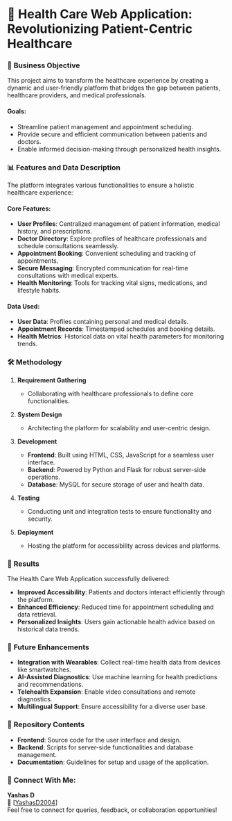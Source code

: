 # **🌟 Health Care Web Application: Revolutionizing Patient-Centric Healthcare**  

### 🎯 **Business Objective**  
This project aims to transform the healthcare experience by creating a dynamic and user-friendly platform that bridges the gap between patients, healthcare providers, and medical professionals.  

#### **Goals:**  
- Streamline patient management and appointment scheduling.  
- Provide secure and efficient communication between patients and doctors.  
- Enable informed decision-making through personalized health insights.   


### 📊 **Features and Data Description**  
The platform integrates various functionalities to ensure a holistic healthcare experience:  

#### **Core Features:**  
- **User Profiles**: Centralized management of patient information, medical history, and prescriptions.  
- **Doctor Directory**: Explore profiles of healthcare professionals and schedule consultations seamlessly.  
- **Appointment Booking**: Convenient scheduling and tracking of appointments.  
- **Secure Messaging**: Encrypted communication for real-time consultations with medical experts.  
- **Health Monitoring**: Tools for tracking vital signs, medications, and lifestyle habits.  

#### **Data Used:**  
- **User Data**: Profiles containing personal and medical details.  
- **Appointment Records**: Timestamped schedules and booking details.  
- **Health Metrics**: Historical data on vital health parameters for monitoring trends.  


### 🛠 **Methodology**  

1. **Requirement Gathering**  
   - Collaborating with healthcare professionals to define core functionalities.  

2. **System Design**  
   - Architecting the platform for scalability and user-centric design.  

3. **Development**  
   - **Frontend**: Built using HTML, CSS, JavaScript for a seamless user interface.  
   - **Backend**: Powered by Python and Flask for robust server-side operations.  
   - **Database**: MySQL for secure storage of user and health data.  

4. **Testing**  
   - Conducting unit and integration tests to ensure functionality and security.  

5. **Deployment**  
   - Hosting the platform for accessibility across devices and platforms.  


### 🚀 **Results**  
The Health Care Web Application successfully delivered:  

- **Improved Accessibility**: Patients and doctors interact efficiently through the platform.  
- **Enhanced Efficiency**: Reduced time for appointment scheduling and data retrieval.  
- **Personalized Insights**: Users gain actionable health advice based on historical data trends.  


### 🔮 **Future Enhancements**  
- **Integration with Wearables**: Collect real-time health data from devices like smartwatches.  
- **AI-Assisted Diagnostics**: Use machine learning for health predictions and recommendations.  
- **Telehealth Expansion**: Enable video consultations and remote diagnostics.  
- **Multilingual Support**: Ensure accessibility for a diverse user base.  

### 📂 **Repository Contents**  
- **Frontend**: Source code for the user interface and design.  
- **Backend**: Scripts for server-side functionalities and database management.  
- **Documentation**: Guidelines for setup and usage of the application.   


### 👥 **Connect With Me:**  
**Yashas D**  
🔗 [[YashasD2004](https://www.linkedin.com/in/yashasd2004/)]  
Feel free to connect for queries, feedback, or collaboration opportunities!  
